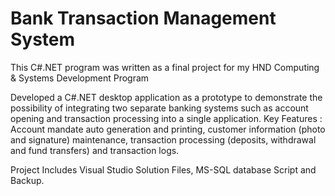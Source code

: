 # Bank Transaction Management System
This C#.NET program was written as a final project for my HND Computing & Systems Development Program

Developed a C#.NET desktop application as a prototype to demonstrate the possibility of integrating two separate banking systems such as account opening and transaction processing into a single application.
Key Features : Account mandate auto generation and printing, customer information (photo and signature) maintenance, transaction processing (deposits, withdrawal and fund transfers) and transaction logs.

Project Includes Visual Studio Solution Files, MS-SQL database Script and Backup.
